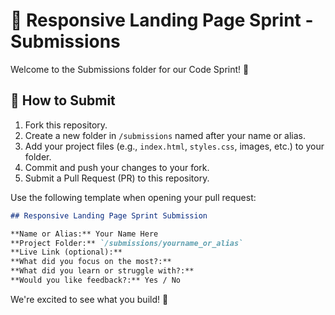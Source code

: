 # 🚀 Responsive Landing Page Sprint - Submissions

Welcome to the Submissions folder for our Code Sprint! 🎉

## 📌 How to Submit

1. Fork this repository.
2. Create a new folder in `/submissions` named after your name or alias.
3. Add your project files (e.g., `index.html`, `styles.css`, images, etc.) to your folder.
4. Commit and push your changes to your fork.
5. Submit a Pull Request (PR) to this repository.

Use the following template when opening your pull request:

```markdown
## Responsive Landing Page Sprint Submission

**Name or Alias:** Your Name Here  
**Project Folder:** `/submissions/yourname_or_alias`  
**Live Link (optional):**
**What did you focus on the most?:**  
**What did you learn or struggle with?:**  
**Would you like feedback?:** Yes / No
```

We're excited to see what you build! 🙌
